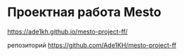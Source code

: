 # Проектная работа Mesto
https://ade1kh.github.io/mesto-project-ff/


репозиторий
https://github.com/Ade1KH/mesto-project-ff
